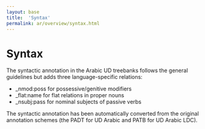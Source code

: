 ```yaml
---
layout: base
title:  'Syntax'
permalink: ar/overview/syntax.html
---
```


# Syntax

The syntactic annotation in the Arabic UD treebanks follows the general guidelines but adds three language-specific relations:

* _nmod:poss for possessive/genitive modifiers
* _flat:name for flat relations in proper nouns
* _nsubj:pass for nominal subjects of passive verbs

The syntactic annotation has been automatically converted from the original annotation schemes (the PADT for UD Arabic and PATB for UD Arabic LDC).
